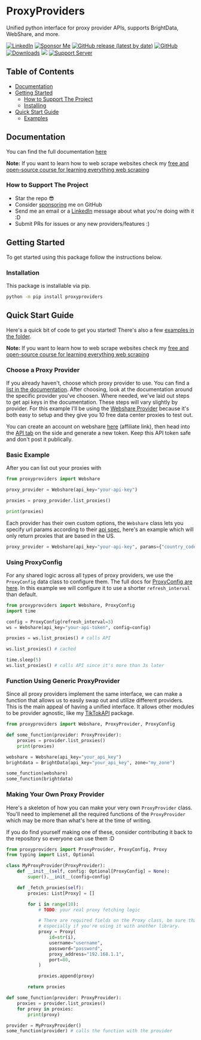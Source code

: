 # ProxyProviders
Unified python interface for proxy provider APIs, supports BrightData, WebShare, and more.

[![LinkedIn](https://img.shields.io/badge/LinkedIn-0077B5?style=for-the-badge&logo=linkedin&logoColor=white&style=flat-square)](https://www.linkedin.com/in/davidteather/) [![Sponsor Me](https://img.shields.io/static/v1?label=Sponsor&message=%E2%9D%A4&logo=GitHub)](https://github.com/sponsors/davidteather) [![GitHub release (latest by date)](https://img.shields.io/github/v/release/davidteather/proxyproviders)](https://github.com/davidteather/proxyproviders/releases) [![GitHub](https://img.shields.io/github/license/davidteather/proxyproviders)](https://github.com/davidteather/proxyproviders/blob/main/LICENSE) [![Downloads](https://pepy.tech/badge/proxyproviders)](https://pypi.org/project/proxyproviders/) ![](https://visitor-badge.laobi.icu/badge?page_id=davidteather.proxyproviders) [![Support Server](https://img.shields.io/discord/783108952111579166.svg?color=7289da&logo=discord&style=flat-square)](https://discord.gg/yyPhbfma6f)

## Table of Contents

- [Documentation](#documentation)
- [Getting Started](#getting-started)
  - [How to Support The Project](#how-to-support-the-project)
  - [Installing](#installing)
- [Quick Start Guide](#quick-start-guide)
  - [Examples](https://github.com/davidteather/proxyproviders/tree/main/examples)

## Documentation

You can find the full documentation [here](https://davidteather.github.io/proxyproviders)

**Note:** If you want to learn how to web scrape websites check my [free and open-source course for learning everything web scraping](https://github.com/davidteather/everything-web-scraping)

### How to Support The Project

- Star the repo 😎
- Consider [sponsoring](https://github.com/sponsors/davidteather) me on GitHub
- Send me an email or a [LinkedIn](https://www.linkedin.com/in/davidteather/) message about what you're doing with it :D 
- Submit PRs for issues or any new providers/features :)

## Getting Started

To get started using this package follow the instructions below.

### Installation

This package is installable via pip.
```sh
python -m pip install proxyproviders
```

## Quick Start Guide

Here's a quick bit of code to get you started! There's also a few [examples in the folder](https://github.com/davidteather/proxyproviders/tree/main/examples). 

**Note:** If you want to learn how to web scrape websites check my [free and open-source course for learning everything web scraping](https://github.com/davidteather/everything-web-scraping)

### Choose a Proxy Provider

If you already haven't, choose which proxy provider to use. You can find a [list in the documentation](https://davidteather.github.io/proxyproviders/#proxyproviders-supported-providers). After choosing, look at the documentation around the specific provider you've choosen. Where needed, we've laid out steps to get api keys in the documentation. These steps will vary slightly by provider. For this example I'll be using the [Webshare Provider](https://davidteather.github.io/proxyproviders/#proxyproviders.providers.webshare.Webshare) because it's both easy to setup and they give you 10 free data center proxies to test out.

You can create an account on webshare [here](https://www.webshare.io/?referral_code=3x5812idzzzp) (affiliate link), then head into the [API tab](https://dashboard.webshare.io/userapi/keys) on the side and generate a new token. Keep this API token safe and don't post it publically.

### Basic Example

After you can list out your proxies with
```py
from proxyproviders import Webshare

proxy_provider = Webshare(api_key="your-api-key")

proxies = proxy_provider.list_proxies()

print(proxies)
```

Each provider has their own custom options, the `Webshare` class lets you specify url params according to their [api spec](https://apidocs.webshare.io/proxy-list/list#parameters), here's an example which will only return proxies that are based in the US.

```py
proxy_provider = Webshare(api_key="your-api-key", params={"country_code_in": "US"})
```

### Using ProxyConfig

For any shared logic across all types of proxy providers, we use the `ProxyConfig` data class to configure them. The full docs for [ProxyConfig are here](https://davidteather.github.io/proxyproviders/#proxyproviders.proxy_provider.ProxyConfig). In this example we will configure it to use a shorter `refresh_interval` than default.

```py
from proxyproviders import Webshare, ProxyConfig
import time

config = ProxyConfig(refresh_interval=3)
ws = Webshare(api_key="your-api-token", config=config)

proxies = ws.list_proxies() # calls API 

ws.list_proxies() # cached

time.sleep(5)
ws.list_proxies() # calls API since it's more than 3s later
```

### Function Using Generic ProxyProvider

Since all proxy providers implement the same interface, we can make a function that allows us to easily swap out and utilize different providers. This is the main appeal of having a unified interface. It allows other modules to be provider agnostic, like my [TikTokAPI](https://github.com/davidteather/TikTok-Api) package.

```py
from proxyproviders import Webshare, ProxyProvider, ProxyConfig

def some_function(provider: ProxyProvider):
    proxies = provider.list_proxies()
    print(proxies)

webshare = Webshare(api_key="your_api_key")
brightdata = BrightData(api_key="your_api_key", zone="my_zone")

some_function(webshare)
some_function(brightdata)
```

### Making Your Own Proxy Provider

Here's a skeleton of how you can make your very own `ProxyProvider` class. You'll need to implemenet all the required functions of the `ProxyProvider` which may be more than what's here at the time of writing.

If you do find yourself making one of these, consider contributing it back to the repository so everyone can use them :D

```py
from proxyproviders import ProxyProvider, ProxyConfig, Proxy
from typing import List, Optional

class MyProxyProvider(ProxyProvider):
    def __init__(self, config: Optional[ProxyConfig] = None):
        super().__init__(config=config)

    def _fetch_proxies(self):
        proxies: List[Proxy] = []

        for i in range(10):
            # TODO: your real proxy fetching logic

            # There are required fields on the Proxy class, be sure that these are filled out properly
            # especially if you're using it with another library.
            proxy = Proxy(
                id=str(i),
                username="username",
                password="password",
                proxy_address="192.168.1.1",
                port=80,
            )

            proxies.append(proxy)

        return proxies

def some_function(provider: ProxyProvider):
    proxies = provider.list_proxies()
    for proxy in proxies:
        print(proxy)

provider = MyProxyProvider()
some_function(provider) # calls the function with the provider
```

